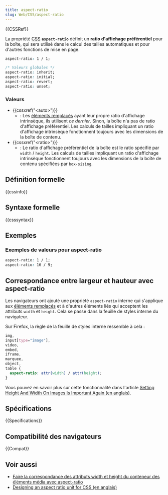 ```yaml
---
title: aspect-ratio
slug: Web/CSS/aspect-ratio
---
```


{{CSSRef}}

La propriété [CSS](/fr/docs/Web/CSS) **`aspect-ratio`** définit un **ratio d'affichage préférentiel** pour la boîte, qui sera utilisé dans le calcul des tailles automatiques et pour d'autres fonctions de mise en page.

```css
aspect-ratio: 1 / 1;

/* Valeurs globales */
aspect-ratio: inherit;
aspect-ratio: initial;
aspect-ratio: revert;
aspect-ratio: unset;
```

### Valeurs

- {{cssxref("&lt;auto&gt;")}}
  - : Les [éléments remplacés](/fr/docs/Web/CSS/Replaced_element) ayant leur propre ratio d'affichage intrinsèque, ils utilisent _ce dernier_. Sinon, la boîte n'a pas de ratio d'affichage préférentiel. Les calculs de tailles impliquant un ratio d'affichage intrinsèque fonctionnent toujours avec les dimensions de la boîte de contenu.
- {{cssxref("&lt;ratio&gt;")}}
  - : Le ratio d'affichage préférentiel de la boîte est le ratio spécifié par `width` / `height`. Les calculs de tailles impliquant un ratio d'affichage intrinsèque fonctionnent toujours avec les dimensions de la boîte de contenu spécifiées par `box-sizing`.

## Définition formelle

{{cssinfo}}

## Syntaxe formelle

{{csssyntax}}

## Exemples

### Exemples de valeurs pour aspect-ratio

```css
aspect-ratio: 1 / 1;
aspect-ratio: 16 / 9;
```

## Correspondance entre largeur et hauteur avec aspect-ratio

Les navigateurs ont ajouté une propriété `aspect-ratio` interne qui s'applique aux [éléments remplacés](/fr/docs/Web/CSS/Replaced_element) et à d'autres éléments liés qui acceptent les attributs `width` et `height`. Cela se passe dans la feuille de styles interne du navigateur.

Sur Firefox, la règle de la feuille de styles interne ressemble à cela&nbsp;:

```css
img,
input[type="image"],
video,
embed,
iframe,
marquee,
object,
table {
  aspect-ratio: attr(width) / attr(height);
}
```

Vous pouvez en savoir plus sur cette fonctionnalité dans l'article [Setting Height And Width On Images Is Important Again (en anglais)](https://www.smashingmagazine.com/2020/03/setting-height-width-images-important-again/).

## Spécifications

{{Specifications}}

## Compatibilité des navigateurs

{{Compat}}

## Voir aussi

- [Faire la correspondance des attributs width et height du conteneur des éléments média avec aspect-ratio](/fr/docs/Web/Media/images/aspect_ratio_mapping)
- [Designing an aspect ratio unit for CSS (en anglais)](https://www.smashingmagazine.com/2019/03/aspect-ratio-unit-css/)
